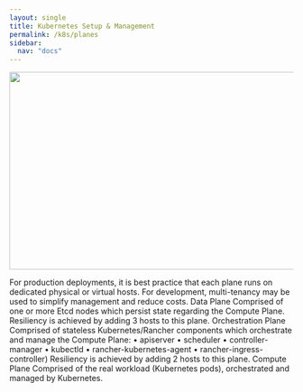 ```yaml
---
layout: single
title: Kubernetes Setup & Management
permalink: /k8s/planes
sidebar:
  nav: "docs"
---
```


<p><img src="../../media/image013.png" width="624" height="351" /></p>

For production deployments, it is best practice that each plane runs on dedicated physical or virtual hosts. For development, multi-tenancy may be used to simplify management and reduce costs.
Data Plane
Comprised of one or more Etcd nodes which persist state regarding the Compute Plane. Resiliency is achieved by adding 3 hosts to this plane.
Orchestration Plane
Comprised of stateless Kubernetes/Rancher components which orchestrate and manage the Compute Plane:
•	apiserver
•	scheduler
•	controller-manager
•	kubectld
•	rancher-kubernetes-agent
•	rancher-ingress-controller) Resiliency is achieved by adding 2 hosts to this plane.
Compute Plane
Comprised of the real workload (Kubernetes pods), orchestrated and managed by Kubernetes.

